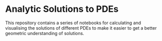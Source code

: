 # Analytic Solutions to PDEs

This repository contains a series of notebooks for calculating and visualising the solutions of different PDEs to make it easier to get a better geometric understanding of solutions.